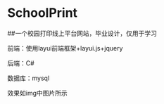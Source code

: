 # SchoolPrint 
##一个校园打印线上平台网站，毕业设计，仅用于学习

前端：使用layui前端框架+layui.js+jquery 

后端：C#

数据库：mysql

效果如img中图片所示

